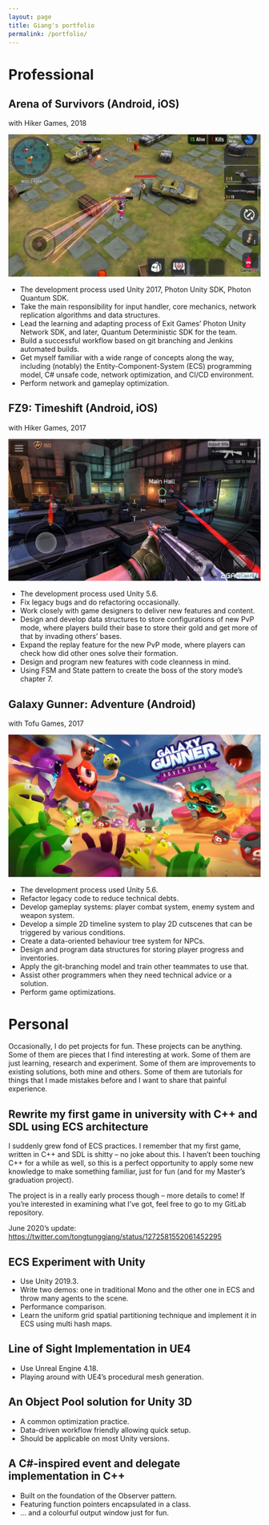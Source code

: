 ```yaml
---
layout: page
title: Giang's portfolio
permalink: /portfolio/
---
```


# Professional

## Arena of Survivors (Android, iOS)
with Hiker Games, 2018

![](https://raw.githubusercontent.com/tongtunggiang/tongtunggiang.github.io/master/assets/images/hiker_aos.jpg)
- The development process used Unity 2017, Photon Unity SDK, Photon Quantum SDK.
- Take the main responsibility for input handler, core mechanics, network replication algorithms and data structures.
- Lead the learning and adapting process of Exit Games’ Photon Unity Network SDK, and later, Quantum Deterministic SDK for the team.
- Build a successful workflow based on git branching and Jenkins automated builds.
- Get myself familiar with a wide range of concepts along the way, including (notably) the Entity-Component-System (ECS) programming model, C# unsafe code, network optimization, and CI/CD environment.
- Perform network and gameplay optimization.

## FZ9: Timeshift (Android, iOS)
with Hiker Games, 2017

![](https://raw.githubusercontent.com/tongtunggiang/tongtunggiang.github.io/master/assets/images/hiker_fz9.jpg)
- The development process used Unity 5.6.
- Fix legacy bugs and do refactoring occasionally.
- Work closely with game designers to deliver new features and content.
- Design and develop data structures to store configurations of new PvP mode, where players build their base to store their gold and get more of that by invading others’ bases.
- Expand the replay feature for the new PvP mode, where players can check how did other ones solve their formation.
- Design and program new features with code cleanness in mind.
- Using FSM and State pattern to create the boss of the story mode’s chapter 7.

## Galaxy Gunner: Adventure (Android)
with Tofu Games, 2017

![](https://raw.githubusercontent.com/tongtunggiang/tongtunggiang.github.io/master/assets/images/tofu_galaxygunner.jpg)
- The development process used Unity 5.6.
- Refactor legacy code to reduce technical debts.
- Develop gameplay systems: player combat system, enemy system and weapon system.
- Develop a simple 2D timeline system to play 2D cutscenes that can be triggered by various conditions.
- Create a data-oriented behaviour tree system for NPCs.
- Design and program data structures for storing player progress and inventories.
- Apply the git-branching model and train other teammates to use that.
- Assist other programmers when they need technical advice or a solution.
- Perform game optimizations.

# Personal
Occasionally, I do pet projects for fun. These projects can be anything. Some of them are pieces that I find interesting at work. Some of them are just learning, research and experiment. Some of them are improvements to existing solutions, both mine and others. Some of them are tutorials for things that I made mistakes before and I want to share that painful experience.

## Rewrite my first game in university with C++ and SDL using ECS architecture
I suddenly grew fond of ECS practices. I remember that my first game, written in C++ and SDL is shitty – no joke about this. I haven’t been touching C++ for a while as well, so this is a perfect opportunity to apply some new knowledge to make something familiar, just for fun (and for my Master’s graduation project).

The project is in a really early process though – more details to come! If you’re interested in examining what I’ve got, feel free to go to my GitLab repository.

June 2020’s update: https://twitter.com/tongtunggiang/status/1272581552061452295

## ECS Experiment with Unity

- Use Unity 2019.3.
- Write two demos: one in traditional Mono and the other one in ECS and throw many agents to the scene.
- Performance comparison.
- Learn the uniform grid spatial partitioning technique and implement it in ECS using multi hash maps.

## Line of Sight Implementation in UE4

- Use Unreal Engine 4.18.
- Playing around with UE4’s procedural mesh generation.

## An Object Pool solution for Unity 3D

- A common optimization practice.
- Data-driven workflow friendly allowing quick setup.
- Should be applicable on most Unity versions.


## A C#-inspired event and delegate implementation in C++

- Built on the foundation of the Observer pattern.
- Featuring function pointers encapsulated in a class.
- … and a colourful output window just for fun.

